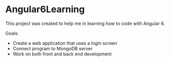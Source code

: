 # Angular6Learning

This project was created to help me in learning how to code with Angular 6.

Goals:
- Create a web application that uses a login screen
- Connect program to MongoDB server
- Work on both front and back end development
